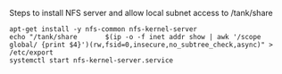 Steps to install NFS server and allow local subnet access to /tank/share

```
apt-get install -y nfs-common nfs-kernel-server
echo "/tank/share       $(ip -o -f inet addr show | awk '/scope global/ {print $4}')(rw,fsid=0,insecure,no_subtree_check,async)" > /etc/export
systemctl start nfs-kernel-server.service
```
